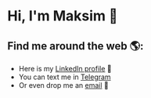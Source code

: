 # Hi, I'm Maksim 👋

## Find me around the web 🌎:
- Here is my <a href="https://www.linkedin.com/in/yakuninm/">LinkedIn profile</a> 💼
- You can text me in <a href="https://t.me/iakunin">Telegram</a> <img height="1em" width="1em" src="https://telegram.org/favicon.ico" />
- Or even drop me an <a href="mailto:yakuninm+github@gmail.com">email</a> :love_letter:
